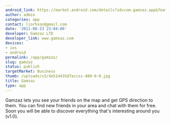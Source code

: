 ```yaml
---
android_link: https://market.android.com/details?id=com.gamzaz.app&feature=search_result
author: admin
categories: app
contact: liorhson@gmail.com
date: '2011-08-23 23:04:06'
developer: Gamzaz LTD
developer_link: www.gamzaz.com
devices: 
- ios
- android
permalink: /app/gamzaz/
slug: gamzaz
status: publish
targetMarket: Business
thumb: /uploads/v2/4e514435d7accss-480-0-0.jpg
title: Gamzaz
type: app
---
```


Gamzaz lets you see your friends on the map and get GPS direction to them. You can find new friends in your area and chat with them for free. Soon you will be able to discover everything that's interesting around you (v1.0).